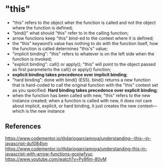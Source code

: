 # "this"
- "this" refers to the object wher the function is called and not the object where the function is defined;
- "bind()" what should "this" refer to in the calling function;
- arrow functions keep "this" bind-ed to the context where it is defined;
- the "this" keyword’s value has nothing to do with the function itself, how the function is called determines "this's" value;
- "implicit binding": "this" refers to whatever is on the left side when the function is invoked;
- "explicit binding": call() or apply(); "this" will point to the object passed as first parameterto the call() or apply() function;
- **explicit binding takes precedence over implicit binding**;
- "hard binding": done with bind() (ES5). bind() returns a new function that is hard-coded to call the original function with the "this" context set as you specified. **Hard binding takes precedence over explicit binding**;
- when the function has been called with new, "this" refers to the new instance created; when a function is called with new, it does not care about implicit, explicit, or hard binding, it just creates the new context—which is the new instance


## References
https://www.codementor.io/@dariogarciamoya/understanding--this--in-javascript-du1084lyn
https://www.codementor.io/@dariogarciamoya/understanding-this-in-javascript-with-arrow-functions-gcpjwfyuc
https://www.youtube.com/watch?v=Pv9flm-80vM